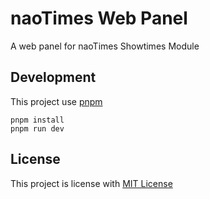 # naoTimes Web Panel
A web panel for naoTimes Showtimes Module

## Development

This project use [pnpm](https://pnpm.js.org/) 

```
pnpm install
pnpm run dev
```

## License
This project is license with [MIT License](LICENSE)
